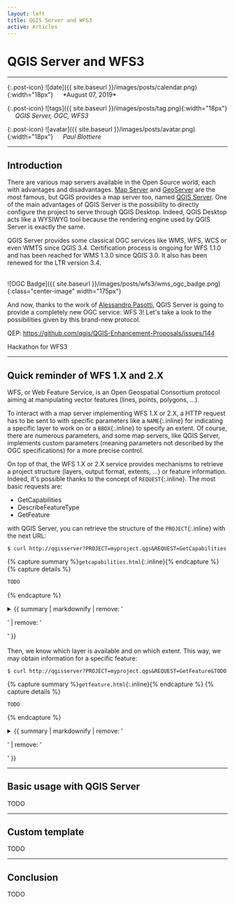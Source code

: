 ```yaml
---
layout: left
title: QGIS Server and WFS3
active: Articles
---
```


# QGIS Server and WFS3

<hr>
{:.post-icon}
![date]({{ site.baseurl }}/images/posts/calendar.png){:width="18px"} &emsp; *August 07, 2019*

{:.post-icon}
![tags]({{ site.baseurl }}/images/posts/tag.png){:width="18px"} &emsp; *QGIS Server, OGC, WFS3*

{:.post-icon}
![avatar]({{ site.baseurl }}/images/posts/avatar.png){:width="18px"} &emsp; *Paul Blottiere*
<hr>


## Introduction

There are various map servers available in the Open Source world, each with
advantages and disadvantages. <a href="https://mapserver.org/">Map Server</a>
and <a href="http://geoserver.org/">GeoServer</a> are the most famous, but QGIS
provides a map server too, named <a href="https://docs.qgis.org/3.4/en/docs/user_manual/working_with_ogc/server/index.html">QGIS Server</a>.
One of the main advantages of QGIS Server is the possibility to directly
configure the project to serve through QGIS Desktop. Indeed, QGIS Desktop acts
like a WYSIWYG tool because the rendering engine used by QGIS Server is exactly
the same.

QGIS Server provides some classical OGC services like WMS, WFS, WCS or even
WMTS since QGIS 3.4. Certification process is ongoing for WFS 1.1.0 and has
been reached for WMS 1.3.0 since QGIS 3.0. It also has been renewed for the LTR
version 3.4.

<br/>
![OGC Badge]({{ site.baseurl }}/images/posts/wfs3/wms_ogc_badge.png){:class="center-image" width="175px"}
<br/>

And now, thanks to the work of
<a href="https://github.com/elpaso">Alessandro Pasotti</a>, QGIS Server is
going to provide a completely new OGC service: WFS 3! Let's take a look to the
possibilities given by this brand-new protocol.

QEP: https://github.com/qgis/QGIS-Enhancement-Proposals/issues/144

Hackathon for WFS3
<hr>


## Quick reminder of WFS 1.X and 2.X

WFS, or Web Feature Service, is an Open Geospatial Consortium protocol aiming
at manipulating vector features (lines, points, polygons, ...).

To interact with a map server implementing WFS 1.X or 2.X, a HTTP request has
to be sent to with specific parameters like a `NAME`{:.inline} for indicating a
specific layer to work on or a `BBOX`{:.inline} to specify an extent.  Of
course, there are numerous parameters, and some map servers, like QGIS Server,
implements custom parameters (meaning parameters not described by the OGC
specifications) for a more precise control.

On top of that, the WFS 1.X or 2.X service provides mechanisms to retrieve a
project structure (layers, output format, extents, ...) or feature information.
Indeed, it's possible thanks to the concept of `REQUEST`{:.inline}. The most
basic requests are:

- GetCapabilities
- DescribeFeatureType
- GetFeature

with QGIS Server, you can retrieve the structure of the `PROJECT`{:.inline}
with the next URL:

```
$ curl http://qgisserver?PROJECT=myproject.qgs&REQUEST=GetCapabilities
```

{% capture summary %}`getcapabilities.html`{:.inline}{% endcapture %}
{% capture details %}
```` python
TODO
````
{% endcapture %}

<details>
  <summary>{{ summary | markdownify | remove: '<p>' | remove: '</p>' }}</summary>
  {{ details | markdownify }}
</details>

<br/>
Then, we know which layer is available and on which extent. This way, we may
obtain information for a specific feature:

```
$ curl http://qgisserver?PROJECT=myproject.qgs&REQUEST=GetFeature&TODO
```

{% capture summary %}`getfeature.html`{:.inline}{% endcapture %}
{% capture details %}
````
TODO
````
{% endcapture %}

<details>
  <summary>{{ summary | markdownify | remove: '<p>' | remove: '</p>' }}</summary>
  {{ details | markdownify }}
</details>

<hr>


## Basic usage with QGIS Server

TODO
<hr>


## Custom template

TODO
<hr>


## Conclusion

TODO

<br/>
<br/>
<br/>
<br/>
